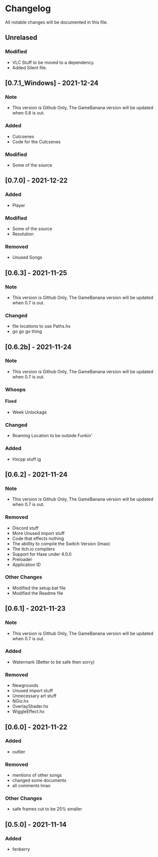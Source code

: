 # Changelog
All notable changes will be documented in this file.

## Unrelased
### Modified
- VLC Stuff to be moved to a dependency.
- Added Silent file.

## [0.7.1_Windows] - 2021-12-24
### Note
- This version is Github Only, The GameBanana version will be updated when 0.8 is out.
### Added
- Cutcsenes
- Code for the Cutcsenes
### Modified
- Some of the source

## [0.7.0] - 2021-12-22
### Added
- Player
### Modified
- Some of the source
- Resolution
### Removed
- Unused Songs

## [0.6.3] - 2021-11-25
### Note
- This version is Github Only, The GameBanana version will be updated when 0.7 is out.
### Changed
- file locations to use Paths.hx
- go go go thing

## [0.6.2b] - 2021-11-24
### Note
- This version is Github Only, The GameBanana version will be updated when 0.7 is out.
### Whoops
#### Fixed
- Week Unlockage
### Changed
- Roaming Location to be outside Funkin'
### Added
- Hxcpp stuff ig

## [0.6.2] - 2021-11-24
### Note
- This version is Github Only, The GameBanana version will be updated when 0.7 is out.
### Removed
- Discord stuff
- More Unused import stuff
- Code that effects nothing
- The abillity to compile the Switch Version (lmao)
- The itch.io compilers
- Support for Haxe under 4.0.0
- Preloader
- Application ID
### Other Changes
- Modified the setup.bat file
- Modified the Readme file

## [0.6.1] - 2021-11-23
### Note
- This version is Github Only, The GameBanana version will be updated when 0.7 is out.
### Added
- Watermark (Better to be safe then sorry)
### Removed
- Newgrounds
- Unused import stuff
- Unnecessary art stuff
- NGio.hx
- OverlayShader.hx
- WiggleEffect.hx

## [0.6.0] - 2021-11-22
### Added
- outlier
### Removed
- mentions of other songs
- changed some documents
- all comments lmao
### Other Changes
- safe frames cut to be 25% smaller

## [0.5.0] - 2021-11-14
### Added
- fenberry
